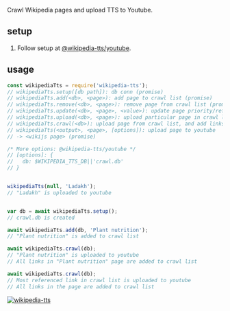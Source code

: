 Crawl Wikipedia pages and upload TTS to Youtube.



## setup

1. Follow setup at [@wikipedia-tts/youtube].



## usage

```javascript
const wikipediaTts = require('wikipedia-tts');
// wikipediaTts.setup([db path]): db conn (promise)
// wikipediaTts.add(<db>, <page>): add page to crawl list (promise)
// wikipediaTts.remove(<db>, <page>): remove page from crawl list (promise)
// wikipediaTts.update(<db>, <page>, <value>): update page priority/references/uploaded in crawl list (promise)
// wikipediaTts.upload(<db>, <page>): upload particular page in crawl list (promise)
// wikipediaTts.crawl(<db>): upload page from crawl list, and add links from page (promise)
// wikipediaTts(<output>, <page>, [options]): upload page to youtube
// -> <wikijs page> (promise)

/* More options: @wikipedia-tts/youtube */
// [options]: {
//   db: $WIKIPEDIA_TTS_DB||'crawl.db'
// }


wikipediaTts(null, 'Ladakh');
// "Ladakh" is uploaded to youtube


var db = await wikipediaTts.setup();
// crawl.db is created

await wikipediaTts.add(db, 'Plant nutrition');
// "Plant nutrition" is added to crawl list

await wikipediaTts.crawl(db);
// "Plant nutrition" is uploaded to youtube
// All links in "Plant nutrition" page are added to crawl list

await wikipediaTts.crawl(db);
// Most referenced link in crawl list is uploaded to youtube
// All links in the page are added to crawl list
```


[![wikipedia-tts](https://i.imgur.com/Uu0KJ1U.jpg)](https://www.npmjs.com/package/wikipedia-tts)

[@wikipedia-tts/youtube]: https://www.npmjs.com/package/@wikipedia-tts/youtube
